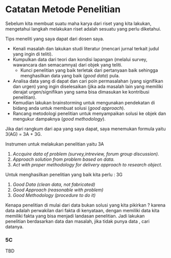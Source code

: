 # Catatan Metode Penelitian

Sebelum kita membuat suatu maha karya dari riset yang kita lakukan, mengetahui langkah melakukan riset adalah sesuatu 
yang perlu diketahui.

Tips meneliti yang saya dapat dari dosen saya.
- Kenali masalah dan lakukan studi literatur (mencari jurnal terkait judul yang ingin di teliti).
- Kumpulkan data dari teori dan kondisi lapangan (melalui survey, wawancara dan semacamnya) dari objek yang teliti.
    - Kunci penelitian yang baik terletak dari pertanyaan baik sehingga menghasilkan data yang baik (*good data*) pula.
- Analisa data yang di dapat dan cari poin permasalahan (yang signifikan dan urgen) yang ingin diselesaikan (jika ada masalah lain yang memiliki derajat urgen/signifikan yang sama bisa dimasukan ke kontribusi penelitian).
- Kemudian lakukan brainstorming untuk mengunakan pendekatan di bidang anda untuk membuat solusi (*good approach*).
- Rancang metodologi penelitian untuk menyampaikan solusi ke objek dan mengukur dampaknya (*good methodology*).

Jika dari rangkum dari apa yang saya dapat, saya menemukan formula yaitu 3(AG) = 3A + 3G.

Instrumen untuk melakukan penelitian yaitu 3A

1. *Accquire data of problem (survey,intreview, forum group discussion).*
2. *Approach solution from problem based on data.*
3. *Act with proper methodology for delivery approach to research object.*

Untuk menghasilkan penelitian yang baik kita perlu : 3G

1. *Good Data (clean data, not fabricated)*
2. *Good Approach (reasonable with problem)*
3. *Good Methodology (procedure to do it)*

Kenapa penelitian di mulai dari data bukan solusi yang kita pikirkan ? karena data adalah perwakilan dari fakta di kenyataan,
dengan memiliki data kita memiliki fakta yang bisa menjadi landasan penelitian. Jadi lakukan penelitian berdasarkan data dan masalah, jika tidak punya data , cari datanya.

### 5C 

TBD
  